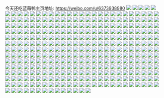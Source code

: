今天还吃蓝莓鸭主页地址: https://weibo.com/u/6373938980 
![](https://wx4.sinaimg.cn/mw2000/006XmoHqgy1h939uzy7o3j30u00u011n.jpg) 
![](https://wx4.sinaimg.cn/mw2000/006XmoHqgy1h939v2n9y0j30u00u0jxn.jpg) 
![](https://wx4.sinaimg.cn/mw2000/006XmoHqgy1h939uyap38j30u00u0wlu.jpg) 
![](https://wx4.sinaimg.cn/mw2000/006XmoHqgy1h939v5169vj30u00u0jyn.jpg) 
![](https://wx4.sinaimg.cn/mw2000/006XmoHqgy1h91ffrq7cgj30wi1yc1au.jpg) 
![](https://wx4.sinaimg.cn/mw2000/006XmoHqgy1h8zudximpcj32312314qq.jpg) 
![](https://wx4.sinaimg.cn/mw2000/006XmoHqgy1h8zudw17mwj32c02c0qv6.jpg) 
![](https://wx4.sinaimg.cn/mw2000/006XmoHqgy1h8ywz32a2sj32eo37kx6r.jpg) 
![](https://wx4.sinaimg.cn/mw2000/006XmoHqgy1h8ywyxm9ufj324a24a1kz.jpg) 
![](https://wx4.sinaimg.cn/mw2000/006XmoHqgy1h8ywz5sopej32c0340hdv.jpg) 
![](https://wx4.sinaimg.cn/mw2000/006XmoHqgy1h8vfc4xkimj327i27ix6p.jpg) 
![](https://wx4.sinaimg.cn/mw2000/006XmoHqgy1h8vfc5jpiqj31kw146ara.jpg) 
![](https://wx4.sinaimg.cn/mw2000/006XmoHqgy1h8szswm1dnj31j11j17wh.jpg) 
![](https://wx4.sinaimg.cn/mw2000/006XmoHqgy1h8szsxhq5vj31kj1kj7wh.jpg) 
![](https://wx4.sinaimg.cn/mw2000/006XmoHqgy1h8rxm4gzhhj30wi1ycaxy.jpg) 
![](https://wx4.sinaimg.cn/mw2000/006XmoHqgy1h8qohlvvp9j30c80be0t0.jpg) 
![](https://wx4.sinaimg.cn/mw2000/006XmoHqgy1h8qhhmmnb7j32c02c0e82.jpg) 
![](https://wx4.sinaimg.cn/mw2000/006XmoHqgy1h8pt29xuhgj30wi1ycqg7.jpg) 
![](https://wx4.sinaimg.cn/mw2000/006XmoHqgy1h8pt2acmhfj30wi1yc7f8.jpg) 
![](https://wx4.sinaimg.cn/mw2000/006XmoHqgy1h8pt2auwo4j30wi1ycqi7.jpg) 
![](https://wx4.sinaimg.cn/mw2000/006XmoHqgy1h8pt2bb9b4j30wi1yck6n.jpg) 
![](https://wx4.sinaimg.cn/mw2000/006XmoHqgy1h8pt2btzyfj30wi1ycwpk.jpg) 
![](https://wx4.sinaimg.cn/mw2000/006XmoHqgy1h8ooq3f0xrj31sc2dsb2a.jpg) 
![](https://wx4.sinaimg.cn/mw2000/006XmoHqgy1h8ooq5a7ruj31sj1cee81.jpg) 
![](https://wx4.sinaimg.cn/mw2000/006XmoHqgy1h8ooq8k0vwj32jj1wnx6p.jpg) 
![](https://wx4.sinaimg.cn/mw2000/006XmoHqgy1h8n82oxp2vj30wi1ycb29.jpg) 
![](https://wx4.sinaimg.cn/mw2000/006XmoHqgy1h8m9dknn52j32801e0ha4.jpg) 
![](https://wx4.sinaimg.cn/mw2000/006XmoHqgy1h8m9dl9t5pj32801e01kx.jpg) 
![](https://wx4.sinaimg.cn/mw2000/006XmoHqgy1h8lt3so9fbj31n31n3b29.jpg) 
![](https://wx4.sinaimg.cn/mw2000/006XmoHqgy1h8lt3lz5x5j31ei1eika0.jpg) 
![](https://wx4.sinaimg.cn/mw2000/006XmoHqgy1h8lt46oi7wj324a24a7wi.jpg) 
![](https://wx4.sinaimg.cn/mw2000/006XmoHqgy1h8kppb82n5j32c02c04qq.jpg) 
![](https://wx4.sinaimg.cn/mw2000/006XmoHqgy1h8kpp8upqbj31yj1yjb29.jpg) 
![](https://wx4.sinaimg.cn/mw2000/006XmoHqgy1h8iehsxob8j32c02c0kjm.jpg) 
![](https://wx4.sinaimg.cn/mw2000/006XmoHqgy1h8iehv5rluj32c02c0qv6.jpg) 
![](https://wx4.sinaimg.cn/mw2000/006XmoHqgy1h8iehw175ej31ei1eino2.jpg) 
![](https://wx4.sinaimg.cn/mw2000/006XmoHqgy1h8iehrd6xbj32c02c0kjm.jpg) 
![](https://wx4.sinaimg.cn/mw2000/006XmoHqgy1h8iehwo2ouj31ei1ei4os.jpg) 
![](https://wx4.sinaimg.cn/mw2000/006XmoHqgy1h8iehxcf1vj31ei1ei1kx.jpg) 
![](https://wx4.sinaimg.cn/mw2000/006XmoHqgy1h8hs62tgkhj30wi1ycb29.jpg) 
![](https://wx4.sinaimg.cn/mw2000/006XmoHqgy1h8e9soy62lj30oi0ybaf3.jpg) 
![](https://wx4.sinaimg.cn/mw2000/006XmoHqgy1h8e9t9sfjtj31kk2774qp.jpg) 
![](https://wx4.sinaimg.cn/mw2000/006XmoHqgy1h8e9tbe02yj31u82kpe82.jpg) 
![](https://wx4.sinaimg.cn/mw2000/006XmoHqgy1h8e9t8vdxqj31o22c3x6p.jpg) 
![](https://wx4.sinaimg.cn/mw2000/006XmoHqgy1h8cw5xodqij32c0340hdw.jpg) 
![](https://wx4.sinaimg.cn/mw2000/006XmoHqgy1h8bc9a64lqj30wi1ychdt.jpg) 
![](https://wx4.sinaimg.cn/mw2000/006XmoHqgy1h8888uzvmzj30wi1yc1kx.jpg) 
![](https://wx4.sinaimg.cn/mw2000/006XmoHqgy1h824k9sy6jj30wi1ycwwn.jpg) 
![](https://wx4.sinaimg.cn/mw2000/006XmoHqgy1h7wqx3704ij32c02c0u0y.jpg) 
![](https://wx4.sinaimg.cn/mw2000/006XmoHqgy1h7wqx0srfsj32c02c0b2b.jpg) 
![](https://wx4.sinaimg.cn/mw2000/006XmoHqgy1h7f6bjpp9qj32c02c0npe.jpg) 
![](https://wx4.sinaimg.cn/mw2000/006XmoHqgy1h7f6bmafqkj31xz1xz1ky.jpg) 
![](https://wx4.sinaimg.cn/mw2000/006XmoHqgy1h7f6bicilij32c02c01kx.jpg) 
![](https://wx4.sinaimg.cn/mw2000/006XmoHqgy1h7f6bnlg5tj32c02c0hdu.jpg) 
![](https://wx4.sinaimg.cn/mw2000/006XmoHqgy1h7f6bl5rlmj32c02c0npe.jpg) 
![](https://wx4.sinaimg.cn/mw2000/006XmoHqgy1h7f6bozdt0j32c02c0ths.jpg) 
![](https://wx4.sinaimg.cn/mw2000/006XmoHqgy1h7cn7ys0bcj30wi1lsabw.jpg) 
![](https://wx4.sinaimg.cn/mw2000/006XmoHqgy1h7cn7yacgcj30wi1lsq4t.jpg) 
![](https://wx4.sinaimg.cn/mw2000/006XmoHqgy1h7alcavpidj32c03404qs.jpg) 
![](https://wx4.sinaimg.cn/mw2000/006XmoHqgy1h796v7q6iej30wh13dwip.jpg) 
![](https://wx4.sinaimg.cn/mw2000/006XmoHqgy1h6xmy21hz1j30wi1yce3p.jpg) 
![](https://wx4.sinaimg.cn/mw2000/006XmoHqgy1h6vus8y1bvj31sc2ds4qq.jpg) 
![](https://wx4.sinaimg.cn/mw2000/006XmoHqgy1h6vusbupwej32c03407wk.jpg) 
![](https://wx4.sinaimg.cn/mw2000/006XmoHqgy1h6oouh0yygj32c0340npe.jpg) 
![](https://wx4.sinaimg.cn/mw2000/006XmoHqgy1h6ojmrx01gj31sc2dsx6p.jpg) 
![](https://wx4.sinaimg.cn/mw2000/006XmoHqgy1h6nsuo0wpej32801e0kjl.jpg) 
![](https://wx4.sinaimg.cn/mw2000/006XmoHqgy1h6nsumluk7j32801e0e82.jpg) 
![](https://wx4.sinaimg.cn/mw2000/006XmoHqgy1h6nsuq6e1xj32801e07wi.jpg) 
![](https://wx4.sinaimg.cn/mw2000/006XmoHqgy1h6nsuyhroxj32801e0kjl.jpg) 
![](https://wx4.sinaimg.cn/mw2000/006XmoHqgy1h6nswjcdxmj32801e07wi.jpg) 
![](https://wx4.sinaimg.cn/mw2000/006XmoHqgy1h6nswsgumrj32801e0npd.jpg) 
![](https://wx4.sinaimg.cn/mw2000/006XmoHqgy1h6nswkw4pij32801e07wh.jpg) 
![](https://wx4.sinaimg.cn/mw2000/006XmoHqgy1h6nswh1e6rj32801e0hdt.jpg) 
![](https://wx4.sinaimg.cn/mw2000/006XmoHqgy1h6ix9l1uuyj327p1nswxi.jpg) 
![](https://wx4.sinaimg.cn/mw2000/006XmoHqgy1h6i0cskggzj31sc2dsk4w.jpg) 
![](https://wx4.sinaimg.cn/mw2000/006XmoHqgy1h6i0ctwq2mj32c02c01ky.jpg) 
![](https://wx4.sinaimg.cn/mw2000/006XmoHqgy1h6i0cwpzeoj32c0340e83.jpg) 
![](https://wx4.sinaimg.cn/mw2000/006XmoHqgy1h6dxkvk2qsj32c03401kx.jpg) 
![](https://wx4.sinaimg.cn/mw2000/006XmoHqgy1h6dxky01f3j32c0340e83.jpg) 
![](https://wx4.sinaimg.cn/mw2000/006XmoHqgy1h6cxoslxumj32c0340hdy.jpg) 
![](https://wx4.sinaimg.cn/mw2000/006XmoHqgy1h68q5zjjmoj32c03407l3.jpg) 
![](https://wx4.sinaimg.cn/mw2000/006XmoHqgy1h68q46dmrkj30u00u0jxm.jpg) 
![](https://wx4.sinaimg.cn/mw2000/006XmoHqgy1h68q61e4thj32c0340h0p.jpg) 
![](https://wx4.sinaimg.cn/mw2000/006XmoHqgy1h66zengpsqj32c0340k2p.jpg) 
![](https://wx4.sinaimg.cn/mw2000/006XmoHqgy1h66zepvwlnj32c0340dmd.jpg) 
![](https://wx4.sinaimg.cn/mw2000/006XmoHqgy1h65zhgz195j30wi1ycka5.jpg) 
![](https://wx4.sinaimg.cn/mw2000/006XmoHqgy1h5xr74l50dj32c0340dnb.jpg) 
![](https://wx4.sinaimg.cn/mw2000/006XmoHqgy1h5x0md39cfj32c0340kjo.jpg) 
![](https://wx4.sinaimg.cn/mw2000/006XmoHqgy1h5x0lhnuenj32c0340hdx.jpg) 
![](https://wx4.sinaimg.cn/mw2000/006XmoHqgy1h5x0mog00dj32c0340k66.jpg) 
![](https://wx4.sinaimg.cn/mw2000/006XmoHqgy1h5x0kt22ahj33402c0hdu.jpg) 
![](https://wx4.sinaimg.cn/mw2000/006XmoHqgy1h5x0lrcb2kj33402c0qiu.jpg) 
![](https://wx4.sinaimg.cn/mw2000/006XmoHqgy1h5x0lygfnnj33402c0dov.jpg) 
![](https://wx4.sinaimg.cn/mw2000/006XmoHqgy1h5uyxk5gybj30wi0wjafo.jpg) 
![](https://wx4.sinaimg.cn/mw2000/006XmoHqgy1h5s38uyohgj30wi14ntf0.jpg) 
![](https://wx4.sinaimg.cn/mw2000/006XmoHqgy1h5s38x1hyrj32c02x01kz.jpg) 
![](https://wx4.sinaimg.cn/mw2000/006XmoHqgy1h5s38z86fsj32c02x0kjn.jpg) 
![](https://wx4.sinaimg.cn/mw2000/006XmoHqgy1h5ri8w29ncj31yc0wi7wh.jpg) 
![](https://wx4.sinaimg.cn/mw2000/006XmoHqgy1h5ri8wv65uj31yc0wie7o.jpg) 
![](https://wx4.sinaimg.cn/mw2000/006XmoHqgy1h5ri8uwds6j31lq0wids5.jpg) 
![](https://wx4.sinaimg.cn/mw2000/006XmoHqgy1h5ri8z59kfj31mg36c4qp.jpg) 
![](https://wx4.sinaimg.cn/mw2000/006XmoHqgy1h5p1azmzt4j30wi1y7djg.jpg) 
![](https://wx4.sinaimg.cn/mw2000/006XmoHqgy1h5orkrt9qij323t2t3tkn.jpg) 
![](https://wx4.sinaimg.cn/mw2000/006XmoHqgy1h5o0s0iad0j31sc1scx6p.jpg) 
![](https://wx4.sinaimg.cn/mw2000/006XmoHqgy1h5o0rxichnj30wi0wi0vr.jpg) 
![](https://wx4.sinaimg.cn/mw2000/006XmoHqgy1h5nec54wunj30wi1yc4jd.jpg) 
![](https://wx4.sinaimg.cn/mw2000/006XmoHqgy1h5ljw2zi0ej31sc2dse0d.jpg) 
![](https://wx4.sinaimg.cn/mw2000/006XmoHqgy1h5ljw4sr8vj32c0340kjn.jpg) 
![](https://wx4.sinaimg.cn/mw2000/006XmoHqgy1h5lbl4ahh4j31c00u07ac.jpg) 
![](https://wx4.sinaimg.cn/mw2000/006XmoHqgy1h5lbl5r0b1j31c00u0wiy.jpg) 
![](https://wx4.sinaimg.cn/mw2000/006XmoHqgy1h5lbl8phmoj31c00u0gri.jpg) 
![](https://wx4.sinaimg.cn/mw2000/006XmoHqgy1h5lbl6sagqj31c00u0q74.jpg) 
![](https://wx4.sinaimg.cn/mw2000/006XmoHqgy1h5cgv08eumj32c03407wj.jpg) 
![](https://wx4.sinaimg.cn/mw2000/006XmoHqgy1h5cgv23smvj31dz1un7wh.jpg) 
![](https://wx4.sinaimg.cn/mw2000/006XmoHqgy1h5b28oine5j30wi1q2nfk.jpg) 
![](https://wx4.sinaimg.cn/mw2000/006XmoHqgy1h55dd3xnzej30jj0gmmxf.jpg) 
![](https://wx4.sinaimg.cn/mw2000/006XmoHqgy1h50rksxd1rj30wi17nwsw.jpg) 
![](https://wx4.sinaimg.cn/mw2000/006XmoHqgy1h4zmzk29wrj32c03401kz.jpg) 
![](https://wx4.sinaimg.cn/mw2000/006XmoHqgy1h4z0ps3ydej317r1mcnb0.jpg) 
![](https://wx4.sinaimg.cn/mw2000/006XmoHqgy1h4z0psrstmj317r1mc7vr.jpg) 
![](https://wx4.sinaimg.cn/mw2000/006XmoHqgy1h4z0prheb6j317r1mb4fd.jpg) 
![](https://wx4.sinaimg.cn/mw2000/006XmoHqgy1h4z0pte0c5j317r1mc4gq.jpg) 
![](https://wx4.sinaimg.cn/mw2000/006XmoHqgy1h4r0pk2uyfj30u00u0wsz.jpg) 
![](https://wx4.sinaimg.cn/mw2000/006XmoHqgy1h4q6judub4j31yc0wi4qp.jpg) 
![](https://wx4.sinaimg.cn/mw2000/006XmoHqgy1h4q6jouxjgj31yc0wi1kx.jpg) 
![](https://wx4.sinaimg.cn/mw2000/006XmoHqgy1h4q6jrzcluj31yc0wib29.jpg) 
![](https://wx4.sinaimg.cn/mw2000/006XmoHqgy1h4q6jyfzdcj31yc0wikil.jpg) 
![](https://wx4.sinaimg.cn/mw2000/006XmoHqgy1h4q6jmbftaj31yc0wi1kx.jpg) 
![](https://wx4.sinaimg.cn/mw2000/006XmoHqgy1h4q6k1jzs2j31yc0wihce.jpg) 
![](https://wx4.sinaimg.cn/mw2000/006XmoHqgy1h4o4xsmhgdj33402c0e83.jpg) 
![](https://wx4.sinaimg.cn/mw2000/006XmoHqgy1h4o4xy6wk2j32bc334npf.jpg) 
![](https://wx4.sinaimg.cn/mw2000/006XmoHqgy1h4o4xprauzj31sc2ds4qq.jpg) 
![](https://wx4.sinaimg.cn/mw2000/006XmoHqgy1h4o4xuxlitj32c0340kjm.jpg) 
![](https://wx4.sinaimg.cn/mw2000/006XmoHqgy1h4kn1wcvbzj32c0340u0x.jpg) 
![](https://wx4.sinaimg.cn/mw2000/006XmoHqgy1h4kn1za3x4j32c0340npf.jpg) 
![](https://wx4.sinaimg.cn/mw2000/006XmoHqgy1h4kn20z839j32c0340x6p.jpg) 
![](https://wx4.sinaimg.cn/mw2000/006XmoHqgy1h4kn22d9plj32c0340qv5.jpg) 
![](https://wx4.sinaimg.cn/mw2000/006XmoHqgy1h4h6f90aumj31ry2d9npd.jpg) 
![](https://wx4.sinaimg.cn/mw2000/006XmoHqgy1h4bfooihuej30u01hbwjm.jpg) 
![](https://wx4.sinaimg.cn/mw2000/006XmoHqgy1h4a83i68lnj32bc334e83.jpg) 
![](https://wx4.sinaimg.cn/mw2000/006XmoHqgy1h46f2lxn7qj32bc334e82.jpg) 
![](https://wx4.sinaimg.cn/mw2000/006XmoHqgy1h45m244cxuj32bc3347wi.jpg) 
![](https://wx4.sinaimg.cn/mw2000/006XmoHqgy1h45m26gnbmj32bc3344qq.jpg) 
![](https://wx4.sinaimg.cn/mw2000/006XmoHqgy1h45m29loatj32bc334x6r.jpg) 
![](https://wx4.sinaimg.cn/mw2000/006XmoHqgy1h439j3ubatj32bc334npf.jpg) 
![](https://wx4.sinaimg.cn/mw2000/006XmoHqgy1h439j4iwrhj30u01407io.jpg) 
![](https://wx4.sinaimg.cn/mw2000/006XmoHqgy1h40lesk2k2j32bc334kjm.jpg) 
![](https://wx4.sinaimg.cn/mw2000/006XmoHqgy1h3v8ivax6mj32bc334x6q.jpg) 
![](https://wx4.sinaimg.cn/mw2000/006XmoHqgy1h3v8ixb13bj32bc334kjm.jpg) 
![](https://wx4.sinaimg.cn/mw2000/006XmoHqgy1h3rrtj21eej32bc334qv6.jpg) 
![](https://wx4.sinaimg.cn/mw2000/006XmoHqgy1h3oz1f1fs5j30u01t0na0.jpg) 
![](https://wx4.sinaimg.cn/mw2000/006XmoHqgy1h3nt8opsvij31g31xg4qs.jpg) 
![](https://wx4.sinaimg.cn/mw2000/006XmoHqgy1h3nt8lg3a2j32bc334x6r.jpg) 
![](https://wx4.sinaimg.cn/mw2000/006XmoHqgy1h3nt8mksh4j31zo2nokjm.jpg) 
![](https://wx4.sinaimg.cn/mw2000/006XmoHqgy1h3nt8qkruhj32bc334u0y.jpg) 
![](https://wx4.sinaimg.cn/mw2000/006XmoHqgy1h3lyl7vmnej33342bc7wi.jpg) 
![](https://wx4.sinaimg.cn/mw2000/006XmoHqgy1h3lyl9aobsj32bc334e82.jpg) 
![](https://wx4.sinaimg.cn/mw2000/006XmoHqgy1h3lyl6exuuj33342bc4qq.jpg) 
![](https://wx4.sinaimg.cn/mw2000/006XmoHqgy1h3j5lpr5vaj32bc334hdw.jpg) 
![](https://wx4.sinaimg.cn/mw2000/006XmoHqgy1h3j5l45rnhj32o03k0e85.jpg) 
![](https://wx4.sinaimg.cn/mw2000/006XmoHqgy1h3j5lvxgn7j32bc334hdx.jpg) 
![](https://wx4.sinaimg.cn/mw2000/006XmoHqgy1h2xs6ee1rnj30qo1bedkq.jpg) 
![](https://wx4.sinaimg.cn/mw2000/006XmoHqgy1h2xf9orj6bj32801e07s7.jpg) 
![](https://wx4.sinaimg.cn/mw2000/006XmoHqgy1h2xf9qxitmj32801e04ph.jpg) 
![](https://wx4.sinaimg.cn/mw2000/006XmoHqgy1h2llh2lkz1j30u01hbgwy.jpg) 
![](https://wx4.sinaimg.cn/mw2000/006XmoHqgy1h2llh39ltxj30u01hbn6o.jpg) 
![](https://wx4.sinaimg.cn/mw2000/006XmoHqgy1h2kgei7bpyj32bc334b2a.jpg) 
![](https://wx4.sinaimg.cn/mw2000/006XmoHqgy1h2gahaq62oj32bc334hdw.jpg) 
![](https://wx4.sinaimg.cn/mw2000/006XmoHqgy1h2gahdxfnvj32o03k0u0y.jpg) 
![](https://wx4.sinaimg.cn/mw2000/006XmoHqgy1h2gahhxm32j32bc334hdw.jpg) 
![](https://wx4.sinaimg.cn/mw2000/006XmoHqgy1h2gahl2jyjj32bc334x6q.jpg) 
![](https://wx4.sinaimg.cn/mw2000/006XmoHqgy1h2gahpj8q5j32bc334qv6.jpg) 
![](https://wx4.sinaimg.cn/mw2000/006XmoHqgy1h2gahzrwhbj32bc334x6q.jpg) 
![](https://wx4.sinaimg.cn/mw2000/006XmoHqgy1h2gaid0y9pj32bc334hdw.jpg) 
![](https://wx4.sinaimg.cn/mw2000/006XmoHqgy1h2gaiye7zgj32o03k0x6r.jpg) 
![](https://wx4.sinaimg.cn/mw2000/006XmoHqgy1h2gajhieeij32bc3347wm.jpg) 
![](https://wx4.sinaimg.cn/mw2000/006XmoHqgy1h2b9uis58mj31g31xg7wh.jpg) 
![](https://wx4.sinaimg.cn/mw2000/006XmoHqgy1h2al075muij31xg1xgkjl.jpg) 
![](https://wx4.sinaimg.cn/mw2000/006XmoHqgy1h2al09d7jrj31xg1xghdt.jpg) 
![](https://wx4.sinaimg.cn/mw2000/006XmoHqgy1h2al07ngrzj30zg0zgjzx.jpg) 
![](https://wx4.sinaimg.cn/mw2000/006XmoHqgy1h2al0ay66oj32bc2bckjm.jpg) 
![](https://wx4.sinaimg.cn/mw2000/006XmoHqgy1h2a4utvbtpj32bc334e84.jpg) 
![](https://wx4.sinaimg.cn/mw2000/006XmoHqgy1h2a4uwmqukj32bc334npe.jpg) 
![](https://wx4.sinaimg.cn/mw2000/006XmoHqgy1h2a4v0o34dj32bc3341l1.jpg) 
![](https://wx4.sinaimg.cn/mw2000/006XmoHqgy1h28dz5lz95j30u0140qay.jpg) 
![](https://wx4.sinaimg.cn/mw2000/006XmoHqgy1h28dtglxsej32bc3341kz.jpg) 
![](https://wx4.sinaimg.cn/mw2000/006XmoHqgy1h26f78hk57j30u01t0dlh.jpg) 
![](https://wx4.sinaimg.cn/mw2000/006XmoHqgy1h24ec7yobsj31c00u0te8.jpg) 
![](https://wx4.sinaimg.cn/mw2000/006XmoHqgy1h24ecbdyzoj31c00u00zo.jpg) 
![](https://wx4.sinaimg.cn/mw2000/006XmoHqgy1h245s1rvf3j32bc3344qr.jpg) 
![](https://wx4.sinaimg.cn/mw2000/006XmoHqgy1h1zy2pzj75j32bc334npe.jpg) 
![](https://wx4.sinaimg.cn/mw2000/006XmoHqgy1h1wpg1z0k1j31g31xgqr5.jpg) 
![](https://wx4.sinaimg.cn/mw2000/006XmoHqgy1h1wpg2zoulj30u01t0qgc.jpg) 
![](https://wx4.sinaimg.cn/mw2000/006XmoHqgy1h1v5l7wm4nj30u0140ae7.jpg) 
![](https://wx4.sinaimg.cn/mw2000/006XmoHqgy1h1v5l74c9cj30ry15w42f.jpg) 
![](https://wx4.sinaimg.cn/mw2000/006XmoHqgy1h1qle1mzszj32bc334kjm.jpg) 
![](https://wx4.sinaimg.cn/mw2000/006XmoHqgy1h1p765a5jzj31xd2kgu0x.jpg) 
![](https://wx4.sinaimg.cn/mw2000/006XmoHqgy1h1o5ih0ivoj32bc334npf.jpg) 
![](https://wx4.sinaimg.cn/mw2000/006XmoHqgy1h1o5macjs1j30ql0zgwla.jpg) 
![](https://wx4.sinaimg.cn/mw2000/006XmoHqgy1h1o5il39qej32bc334npf.jpg) 
![](https://wx4.sinaimg.cn/mw2000/006XmoHqgy1h1o5ioo423j32bc334kjn.jpg) 
![](https://wx4.sinaimg.cn/mw2000/006XmoHqgy1h1o5inb4mzj32bc334u0z.jpg) 
![](https://wx4.sinaimg.cn/mw2000/006XmoHqgy1h1o5iq3hefj32bc334b2b.jpg) 
![](https://wx4.sinaimg.cn/mw2000/006XmoHqgy1h1o5ijja9ij32bc334hdv.jpg) 
![](https://wx4.sinaimg.cn/mw2000/006XmoHqgy1h1o5mbvmqzj30u0140dp6.jpg) 
![](https://wx4.sinaimg.cn/mw2000/006XmoHqgy1h1o5mbgwwtj30u0140dnd.jpg) 
![](https://wx4.sinaimg.cn/mw2000/006XmoHqgy1h1ng6s9ri6j33342bcu0x.jpg) 
![](https://wx4.sinaimg.cn/mw2000/006XmoHqgy1h1h7c1ifrij30u01t0jxy.jpg) 
![](https://wx4.sinaimg.cn/mw2000/006XmoHqgy1h1g299igwtj31t00u043d.jpg) 
![](https://wx4.sinaimg.cn/mw2000/006XmoHqgy1h15zudour5j30u00u03zu.jpg) 
![](https://wx4.sinaimg.cn/mw2000/006XmoHqgy1h13mt79woyj32bc334e83.jpg) 
![](https://wx4.sinaimg.cn/mw2000/006XmoHqgy1h0wrydi6bzj32bc334x6r.jpg) 
![](https://wx4.sinaimg.cn/mw2000/006XmoHqgy1h0wryfifnwj32bc334kjn.jpg) 
![](https://wx4.sinaimg.cn/mw2000/006XmoHqgy1h0wrykeom1j32bc334nph.jpg) 
![](https://wx4.sinaimg.cn/mw2000/006XmoHqgy1h0wryi2m72j32bc334kjp.jpg) 
![](https://wx4.sinaimg.cn/mw2000/006XmoHqgy1h0u8uaw5d0j30u0140q7b.jpg) 
![](https://wx4.sinaimg.cn/mw2000/006XmoHqgy1h0fknt2hrvj32bc334qv8.jpg) 
![](https://wx4.sinaimg.cn/mw2000/006XmoHqgy1h0fkny3jl6j32bc334u0z.jpg) 
![](https://wx4.sinaimg.cn/mw2000/006XmoHqgy1h0fko2gy2hj32bc334kjn.jpg) 
![](https://wx4.sinaimg.cn/mw2000/006XmoHqgy1h0eznomltjj32bc334npe.jpg) 
![](https://wx4.sinaimg.cn/mw2000/006XmoHqgy1h0630fzrs0j30u0140n82.jpg) 
![](https://wx4.sinaimg.cn/mw2000/006XmoHqgy1h0630hqa7hj30u0140tm4.jpg) 
![](https://wx4.sinaimg.cn/mw2000/006XmoHqgy1h0630gt22xj30u0140n9i.jpg) 
![](https://wx4.sinaimg.cn/mw2000/006XmoHqgy1h0630ii1h5j30u0140dqo.jpg) 
![](https://wx4.sinaimg.cn/mw2000/006XmoHqgy1h0630f68xsj30u0140wpa.jpg) 
![](https://wx4.sinaimg.cn/mw2000/006XmoHqgy1h0630j1dybj30u0140jxk.jpg) 
![](https://wx4.sinaimg.cn/mw2000/006XmoHqgy1h04yli123tj30b431twmh.jpg) 
![](https://wx4.sinaimg.cn/mw2000/006XmoHqgy1gzwnh3ag9mj30u019xteo.jpg) 
![](https://wx4.sinaimg.cn/mw2000/006XmoHqgy1gzpx3x6pfxj30u0140tcl.jpg) 
![](https://wx4.sinaimg.cn/mw2000/006XmoHqgy1gzpx3zkctuj30u0140jvg.jpg) 
![](https://wx4.sinaimg.cn/mw2000/006XmoHqgy1gzpx3y34a5j30u01407ab.jpg) 
![](https://wx4.sinaimg.cn/mw2000/006XmoHqgy1gzpx3yx1znj30u013zn95.jpg) 
![](https://wx4.sinaimg.cn/mw2000/006XmoHqgy1gzpesom10tj30u014044o.jpg) 
![](https://wx4.sinaimg.cn/mw2000/006XmoHqgy1gzj9bvgtihj30u00u076g.jpg) 
![](https://wx4.sinaimg.cn/mw2000/006XmoHqgy1gzj9bw8dcnj30u00u0gr8.jpg) 
![](https://wx4.sinaimg.cn/mw2000/006XmoHqgy1gzbryr37q9j31hc1z4qv5.jpg) 
![](https://wx4.sinaimg.cn/mw2000/006XmoHqgy1gzbrysf1s5j31hc1z41ky.jpg) 
![](https://wx4.sinaimg.cn/mw2000/006XmoHqgy1gzbrytn8flj31hc1z44qq.jpg) 
![](https://wx4.sinaimg.cn/mw2000/006XmoHqgy1gzbryv66vwj31hc1z4hdu.jpg) 
![](https://wx4.sinaimg.cn/mw2000/006XmoHqgy1gzbrywqk9sj31hc1z4tzy.jpg) 
![](https://wx4.sinaimg.cn/mw2000/006XmoHqgy1gzbryyitq7j31hc1z4e82.jpg) 
![](https://wx4.sinaimg.cn/mw2000/006XmoHqgy1gz433sit34j30qo0zkgor.jpg) 
![](https://wx4.sinaimg.cn/mw2000/006XmoHqgy1gz2vfsd4j5j30zj1bewn3.jpg) 
![](https://wx4.sinaimg.cn/mw2000/006XmoHqgy1gz2vfulsctj32bc334npf.jpg) 
![](https://wx4.sinaimg.cn/mw2000/006XmoHqgy1gynyfxpgj6j32bc334b2a.jpg) 
![](https://wx4.sinaimg.cn/mw2000/006XmoHqgy1gynyfzs9wgj32bc334e85.jpg) 
![](https://wx4.sinaimg.cn/mw2000/006XmoHqgy1gyj9ugzvojj32bc334kjn.jpg) 
![](https://wx4.sinaimg.cn/mw2000/006XmoHqgy1gyfdznc65bj32bc334hdu.jpg) 
![](https://wx4.sinaimg.cn/mw2000/006XmoHqgy1gy8r1555xbj30u0140gri.jpg) 
![](https://wx4.sinaimg.cn/mw2000/006XmoHqgy1gy62vg4mkcj30u01t0k4g.jpg) 
![](https://wx4.sinaimg.cn/mw2000/006XmoHqgy1gy62vgyf3qj30u01t015j.jpg) 
![](https://wx4.sinaimg.cn/mw2000/006XmoHqgy1gy48wc964nj31mf25wnow.jpg) 
![](https://wx4.sinaimg.cn/mw2000/006XmoHqgy1gy48wd0o1gj31q02cmhdt.jpg) 
![](https://wx4.sinaimg.cn/mw2000/006XmoHqgy1gxr9eav9awj32bc2bcx6p.jpg) 
![](https://wx4.sinaimg.cn/mw2000/006XmoHqgy1gxqc4aocyoj32bc334kjm.jpg) 
![](https://wx4.sinaimg.cn/mw2000/006XmoHqgy1gxd9rr0ba9j30u01t0tjz.jpg) 
![](https://wx4.sinaimg.cn/mw2000/006XmoHqgy1gvzga6g5o1j30u0140wju.jpg) 
![](https://wx4.sinaimg.cn/mw2000/006XmoHqgy1gvzg9suetbj30u0140q9p.jpg) 
![](https://wx4.sinaimg.cn/mw2000/006XmoHqgy1gvzg99jv60j30u0140gqn.jpg) 
![](https://wx4.sinaimg.cn/mw2000/006XmoHqgy1gvojs8lnu2j60u00u0dk802.jpg) 
![](https://wx4.sinaimg.cn/mw2000/006XmoHqgy1gvojs7oujaj60u00u0wi102.jpg) 
![](https://wx4.sinaimg.cn/mw2000/006XmoHqgy1gvojs9vrk6j60u0140mzj02.jpg) 
![](https://wx4.sinaimg.cn/mw2000/006XmoHqgy1gvojs95povj60u00u0dj202.jpg) 
![](https://wx4.sinaimg.cn/mw2000/006XmoHqgy1gvojsb1b6cj60u014049202.jpg) 
![](https://wx4.sinaimg.cn/mw2000/006XmoHqgy1gvojscbhc2j60u0140n1b02.jpg) 
![](https://wx4.sinaimg.cn/mw2000/006XmoHqgy1gvoju33nryj60u00u0gpr02.jpg) 
![](https://wx4.sinaimg.cn/mw2000/006XmoHqgy1gvoju42qx2j60u014043b02.jpg) 
![](https://wx4.sinaimg.cn/mw2000/006XmoHqgy1gvoju4q70cj60u00u0q7802.jpg) 
![](https://wx4.sinaimg.cn/mw2000/006XmoHqgy1gvbfp13bysj60u018w7al02.jpg) 
![](https://wx4.sinaimg.cn/mw2000/006XmoHqgy1gvbfp2cxcnj60u018wn7302.jpg) 
![](https://wx4.sinaimg.cn/mw2000/006XmoHqgy1gvbfp1vgnlj60u018wn3102.jpg) 
![](https://wx4.sinaimg.cn/mw2000/006XmoHqgy1gv75vtw5noj60u0140wko02.jpg) 
![](https://wx4.sinaimg.cn/mw2000/006XmoHqgy1gut9iwwcvdj60u0140n3302.jpg) 
![](https://wx4.sinaimg.cn/mw2000/006XmoHqgy1gtwc9gjlarj32bc334qv5.jpg) 
![](https://wx4.sinaimg.cn/mw2000/006XmoHqgy1gtvoijv5ckj30u0140ag1.jpg) 
![](https://wx4.sinaimg.cn/mw2000/006XmoHqgy1gtvoix1a71j30mm0u5abk.jpg) 
![](https://wx4.sinaimg.cn/mw2000/006XmoHqgy1gtvoin93fyj30u0140jwr.jpg) 
![](https://wx4.sinaimg.cn/mw2000/006XmoHqgy1gtvoinxf4rj30u0140769.jpg) 
![](https://wx4.sinaimg.cn/mw2000/006XmoHqgy1gtvoim52wmj31400u0n3m.jpg) 
![](https://wx4.sinaimg.cn/mw2000/006XmoHqgy1gtvoipy6pjj30u0140dib.jpg) 
![](https://wx4.sinaimg.cn/mw2000/006XmoHqgy1gtvoisuazgj30u0140dkn.jpg) 
![](https://wx4.sinaimg.cn/mw2000/006XmoHqgy1gtvoip3bsfj30u0140dm3.jpg) 
![](https://wx4.sinaimg.cn/mw2000/006XmoHqgy1gtvoiu45i4j30u0140429.jpg) 
![](https://wx4.sinaimg.cn/mw2000/006XmoHqgy1gtgchpvitwj30u0140why.jpg) 
![](https://wx4.sinaimg.cn/mw2000/006XmoHqgy1gtez2oaskjj31t00u0dmt.jpg) 
![](https://wx4.sinaimg.cn/mw2000/006XmoHqgy1gtez2nu1inj31t00u0q9n.jpg) 
![](https://wx4.sinaimg.cn/mw2000/006XmoHqgy1gtez2ndg8uj31t00u044y.jpg) 
![](https://wx4.sinaimg.cn/mw2000/006XmoHqgy1gtbynf1zcij60m80gomy802.jpg) 
![](https://wx4.sinaimg.cn/mw2000/006XmoHqgy1gt63uqf630j33342bcx6q.jpg) 
![](https://wx4.sinaimg.cn/mw2000/006XmoHqgy1gt63usn3l7j33342bcnpe.jpg) 
![](https://wx4.sinaimg.cn/mw2000/006XmoHqgy1gt2krg1t4vj30u014010b.jpg) 
![](https://wx4.sinaimg.cn/mw2000/006XmoHqgy1gt2krfa85sj31400u0gr6.jpg) 
![](https://wx4.sinaimg.cn/mw2000/006XmoHqgy1gt2krejzuej30kx0rzdh6.jpg) 
![](https://wx4.sinaimg.cn/mw2000/006XmoHqgy1gsy6be2mlcj32bc334u0z.jpg) 
![](https://wx4.sinaimg.cn/mw2000/006XmoHqgy1gsy6atwgz5j32bc334e82.jpg) 
![](https://wx4.sinaimg.cn/mw2000/006XmoHqgy1gsy6bpunv1j31g31xg7ka.jpg) 
![](https://wx4.sinaimg.cn/mw2000/006XmoHqgy1gsu8ck6eplj30u01i9dqd.jpg) 
![](https://wx4.sinaimg.cn/mw2000/006XmoHqgy1gsu8cm6s4cj32bc334b2b.jpg) 
![](https://wx4.sinaimg.cn/mw2000/006XmoHqgy1gsot3e7xumj32bc334e81.jpg) 
![](https://wx4.sinaimg.cn/mw2000/006XmoHqgy1gsot3g7ew1j32bc334kjl.jpg) 
![](https://wx4.sinaimg.cn/mw2000/006XmoHqgy1gsot3iaif0j32bc334b29.jpg) 
![](https://wx4.sinaimg.cn/mw2000/006XmoHqgy1gsot3k3ljqj32bc3367wh.jpg) 
![](https://wx4.sinaimg.cn/mw2000/006XmoHqgy1gsom9dldk4j33344487wj.jpg) 
![](https://wx4.sinaimg.cn/mw2000/006XmoHqgy1gsni8e1pt2j32bc334e82.jpg) 
![](https://wx4.sinaimg.cn/mw2000/006XmoHqgy1gsla7wfrosj60u014040z02.jpg) 
![](https://wx4.sinaimg.cn/mw2000/006XmoHqgy1gs3ubafqqtj30u0140wke.jpg) 
![](https://wx4.sinaimg.cn/mw2000/006XmoHqgy1gs3ubbo1onj30u0140ahj.jpg) 
![](https://wx4.sinaimg.cn/mw2000/006XmoHqgy1gs3ubcqz31j30u0140wjq.jpg) 
![](https://wx4.sinaimg.cn/mw2000/006XmoHqgy1gry9iaoa4yj31z41hc4qq.jpg) 
![](https://wx4.sinaimg.cn/mw2000/006XmoHqgy1gry9i9c7muj31z41hcu0x.jpg) 
![](https://wx4.sinaimg.cn/mw2000/006XmoHqgy1gry9ibb05aj30on1hcka5.jpg) 
![](https://wx4.sinaimg.cn/mw2000/006XmoHqgy1grjv56czjnj31g31xgu0x.jpg) 
![](https://wx4.sinaimg.cn/mw2000/006XmoHqgy1grirdekuirj33342bc7wj.jpg) 
![](https://wx4.sinaimg.cn/mw2000/006XmoHqgy1gri0alg8khj30u01t0hdt.jpg) 
![](https://wx4.sinaimg.cn/mw2000/006XmoHqgy1gqkmkb4uavj31z41hcb29.jpg) 
![](https://wx4.sinaimg.cn/mw2000/006XmoHqgy1gqkmkbylffj30u0140n0q.jpg) 
![](https://wx4.sinaimg.cn/mw2000/006XmoHqgy1gqkmkezfvqj30u0140na7.jpg) 
![](https://wx4.sinaimg.cn/mw2000/006XmoHqgy1gqkmkbl8l6j30u0140ami.jpg) 
![](https://wx4.sinaimg.cn/mw2000/006XmoHqgy1gqkmkdzveoj32bc3341kz.jpg) 
![](https://wx4.sinaimg.cn/mw2000/006XmoHqgy1gqkmka84d8j31xg1g37wi.jpg) 
![](https://wx4.sinaimg.cn/mw2000/006XmoHqly1gno5w0ddulj30c80c83zv.jpg) 
![](https://wx4.sinaimg.cn/mw2000/006XmoHqly1gniqa12rdxj351c3s01l2.jpg) 
![](https://wx4.sinaimg.cn/mw2000/006XmoHqly1gniqa2j9uqj31xg1g3b29.jpg) 
![](https://wx4.sinaimg.cn/mw2000/006XmoHqly1gnfadx2khqj319i0u07a7.jpg) 
![](https://wx4.sinaimg.cn/mw2000/006XmoHqly1gnfadzhgdhj31400u0dr2.jpg) 
![](https://wx4.sinaimg.cn/mw2000/006XmoHqly1gnfadztfeqj30u00yutcf.jpg) 
![](https://wx4.sinaimg.cn/mw2000/006XmoHqly1ghcb729uydj30os0otnhk.jpg) 
![](https://wx4.sinaimg.cn/mw2000/006XmoHqly1gdy3t4dhqij31o01904qq.jpg) 
![](https://wx4.sinaimg.cn/mw2000/006XmoHqly1gdy3t5kkdij31o0190u0x.jpg) 
![](https://wx4.sinaimg.cn/mw2000/006XmoHqly1gdy3t6rk62j31o0190hdv.jpg) 
![](https://wx4.sinaimg.cn/mw2000/006XmoHqly1gdy3t7wsvsj31o0190e83.jpg) 
![](https://wx4.sinaimg.cn/mw2000/006XmoHqly1gdwriukiduj30u00tyac0.jpg) 
![](https://wx4.sinaimg.cn/mw2000/006XmoHqly1gdwrivizxzj30u00u0q8c.jpg) 
![](https://wx4.sinaimg.cn/mw2000/006XmoHqly1gdud0xoogvj30u00y2dk6.jpg) 
![](https://wx4.sinaimg.cn/mw2000/006XmoHqly1gdu8kwm1cbj33342bc7wk.jpg) 
![](https://wx4.sinaimg.cn/mw2000/006XmoHqly1gdtn6qlmxlj31g31xgqv5.jpg) 
![](https://wx4.sinaimg.cn/mw2000/006XmoHqly1gdn782i3kbj31g31xgu0x.jpg) 
![](https://wx4.sinaimg.cn/mw2000/006XmoHqly1gdkzdwfzrfj31xg1g3u0z.jpg) 
![](https://wx4.sinaimg.cn/mw2000/006XmoHqly1gdkziwewglj31xg1g3qv7.jpg) 
![](https://wx4.sinaimg.cn/mw2000/006XmoHqly1gdkzdm72tyj31xg1g3kjm.jpg) 
![](https://wx4.sinaimg.cn/mw2000/006XmoHqly1gdkzdxs7q5j31xg1g31kz.jpg) 
![](https://wx4.sinaimg.cn/mw2000/006XmoHqly1gdkzdngrmgj31xg1g3b2b.jpg) 
![](https://wx4.sinaimg.cn/mw2000/006XmoHqly1gdkzdop8mvj31xg1g3kjn.jpg) 
![](https://wx4.sinaimg.cn/mw2000/006XmoHqly1gdkzdtx2f9j31xg1g3x6q.jpg) 
